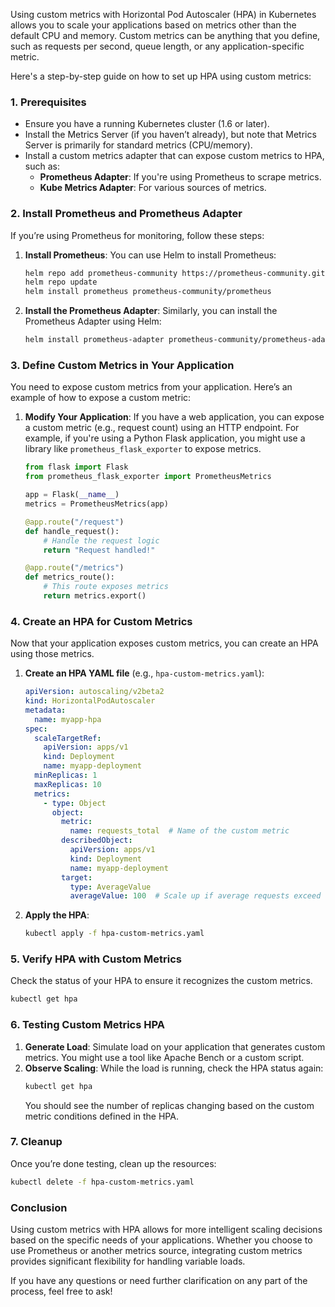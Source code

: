 Using custom metrics with Horizontal Pod Autoscaler (HPA) in Kubernetes allows you to scale your applications based on metrics other than the default CPU and memory. Custom metrics can be anything that you define, such as requests per second, queue length, or any application-specific metric.

Here's a step-by-step guide on how to set up HPA using custom metrics:

### **1. Prerequisites**
- Ensure you have a running Kubernetes cluster (1.6 or later).
- Install the Metrics Server (if you haven’t already), but note that Metrics Server is primarily for standard metrics (CPU/memory).
- Install a custom metrics adapter that can expose custom metrics to HPA, such as:
  - **Prometheus Adapter**: If you're using Prometheus to scrape metrics.
  - **Kube Metrics Adapter**: For various sources of metrics.

### **2. Install Prometheus and Prometheus Adapter**
If you’re using Prometheus for monitoring, follow these steps:

1. **Install Prometheus**:
   You can use Helm to install Prometheus:
   ```bash
   helm repo add prometheus-community https://prometheus-community.github.io/helm-charts
   helm repo update
   helm install prometheus prometheus-community/prometheus
   ```

2. **Install the Prometheus Adapter**:
   Similarly, you can install the Prometheus Adapter using Helm:
   ```bash
   helm install prometheus-adapter prometheus-community/prometheus-adapter
   ```

### **3. Define Custom Metrics in Your Application**
You need to expose custom metrics from your application. Here’s an example of how to expose a custom metric:

1. **Modify Your Application**:
   If you have a web application, you can expose a custom metric (e.g., request count) using an HTTP endpoint. For example, if you're using a Python Flask application, you might use a library like `prometheus_flask_exporter` to expose metrics.

   ```python
   from flask import Flask
   from prometheus_flask_exporter import PrometheusMetrics

   app = Flask(__name__)
   metrics = PrometheusMetrics(app)

   @app.route("/request")
   def handle_request():
       # Handle the request logic
       return "Request handled!"

   @app.route("/metrics")
   def metrics_route():
       # This route exposes metrics
       return metrics.export()
   ```

### **4. Create an HPA for Custom Metrics**
Now that your application exposes custom metrics, you can create an HPA using those metrics.

1. **Create an HPA YAML file** (e.g., `hpa-custom-metrics.yaml`):
   ```yaml
   apiVersion: autoscaling/v2beta2
   kind: HorizontalPodAutoscaler
   metadata:
     name: myapp-hpa
   spec:
     scaleTargetRef:
       apiVersion: apps/v1
       kind: Deployment
       name: myapp-deployment
     minReplicas: 1
     maxReplicas: 10
     metrics:
       - type: Object
         object:
           metric:
             name: requests_total  # Name of the custom metric
           describedObject:
             apiVersion: apps/v1
             kind: Deployment
             name: myapp-deployment
           target:
             type: AverageValue
             averageValue: 100  # Scale up if average requests exceed 100
   ```

2. **Apply the HPA**:
   ```bash
   kubectl apply -f hpa-custom-metrics.yaml
   ```

### **5. Verify HPA with Custom Metrics**
Check the status of your HPA to ensure it recognizes the custom metrics.

```bash
kubectl get hpa
```

### **6. Testing Custom Metrics HPA**
1. **Generate Load**: Simulate load on your application that generates custom metrics. You might use a tool like Apache Bench or a custom script.
2. **Observe Scaling**: While the load is running, check the HPA status again:
   ```bash
   kubectl get hpa
   ```
   You should see the number of replicas changing based on the custom metric conditions defined in the HPA.

### **7. Cleanup**
Once you’re done testing, clean up the resources:
```bash
kubectl delete -f hpa-custom-metrics.yaml
```

### **Conclusion**
Using custom metrics with HPA allows for more intelligent scaling decisions based on the specific needs of your applications. Whether you choose to use Prometheus or another metrics source, integrating custom metrics provides significant flexibility for handling variable loads.

If you have any questions or need further clarification on any part of the process, feel free to ask!
